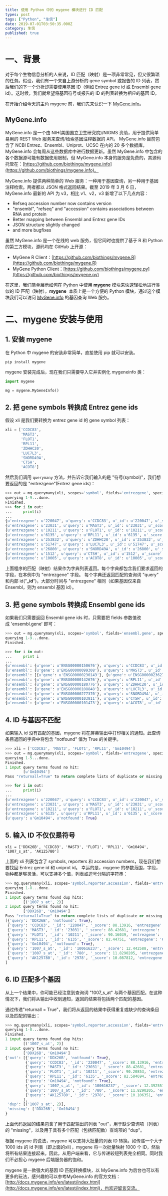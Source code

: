 ```yaml
---
title: 使用 Python 中的 mygene 模块进行 ID 匹配
types: post
tags: ["Python", "生信"]
date: 2019-07-01T03:50:35.000Z
category: 生信
published: true
---
```


<a name="2e2d5a8d"></a>
# 一、背景

对于每个生物信息分析的人来说，ID 匹配（映射）是一项非常常见，但又很繁琐的任务。假设，我们有一个来自上游分析的 gene symbol 或报告的 ID 列表，然后我们的下一个分析却需要使用基因 ID（例如 Entrez gene id 或 Ensembl gene id）。这时候，我们就希望将基因符号或报告的 ID 的列表转换为相应的基因 ID。

在开始介绍今天的主角 mygene 前，我们先来认识一下 [MyGene.info](https://www.yuque.com/shenweiyan/bioit/qr6blq/MyGene.info)。

<a name="MyGene.info"></a>
## MyGene.info

MyGene.info 是一个由 NIH(美国国立卫生研究院)/NIGMS 资助，用于提供简单易用的 REST Web 服务来查询/检索基因注释数据的 API。 MyGene.info 目前包含了 NCBI Entrez、Ensembl、Uniprot、UCSC 在内的 20 多个数据库，MyGene.info 会每周从这些数据库中进行数据更新。虽然 MyGene.info 中包含的各个数据源可能有数据使用限制，但 MyGene.info 本身的服务是免费的，其源码托管在：[https://github.com/biothings/mygene.info](https://github.com/biothings/mygene.info)。

MyGene.info 提供两种简单的 Web 服务：一种用于基因查询，另一种用于基因注释检索。两者都以 JSON 格式返回结果。截至 2019 年 3 月 6 日，MyGene.info 最新的 API 为 v3，相比 v1、v2，v3 新增了以下几点内容：

- Refseq accession number now contains version
- "ensembl", "refseq" and "accession" contains associations between RNA and protein
- Better mapping between Ensembl and Entrez gene IDs
- JSON structure slightly changed
- and more bugfixes

虽然 MyGene.info 是一个在线的 web 服务，但它同时也提供了基于 R 和 Python 的第三方模块，源码均在 GitHub 上开源：

- MyGene R Client：[https://github.com/biothings/mygene.R](https://github.com/biothings/mygene.R)
- MyGene Python Client：[https://github.com/biothings/mygene.py](https://github.com/biothings/mygene.py)

在这里，我们简单展示如何在 Python 中使用 **mygene** 模块来快速轻松地进行类似的 ID 匹配（映射）。**mygene**  本质上是一个方便的 Python 模块，通过这个模块我们可以访问 [MyGene.info](MyGene.info) 的基因查询 Web 服务。

<a name="263d0691"></a>
# 二、mygene 安装与使用

<a name="291be7c8"></a>
## 1. 安装 mygene

在 Python 中 mygene 的安装非常简单，直接使用 pip 就可以安装。
```shell
pip install mygene
```

mygene 安装完成后，现在我们只需要导入它并实例化 mygeneinfo 类：
```python
import mygene

mg = mygene.MyGeneInfo()
```

<a name="be569bd1"></a>
## 2. 把 gene symbols 转换成 Entrez gene ids
假设 xli 是我们要转换为 entrez gene id 的 gene symbol 列表：
```python
xli = ['CCDC83',
       'MAST3',
       'FLOT1',
       'RPL11',
       'ZDHHC20',
       'LUC7L3',
       'SNORD49A',
       'CTSH',
       'ACOT8']
```

然后我们调用 `querymany` 方法，并告诉它我们输入的是 "符号(symbol)"，我们想要返回的是 "entrezgene"(Entrez gene ids)：
```python
>>> out = mg.querymany(xli, scopes='symbol', fields='entrezgene', species='human')
querying 1-9...done.
Finished.
>>> for i in out:
...     print(i)
...
{u'entrezgene': u'220047', u'query': u'CCDC83', u'_id': u'220047', u'_score': 87.6894}
{u'entrezgene': u'23031', u'query': u'MAST3', u'_id': u'23031', u'_score': 88.66032}
{u'entrezgene': u'10211', u'query': u'FLOT1', u'_id': u'10211', u'_score': 89.97141}
{u'entrezgene': u'6135', u'query': u'RPL11', u'_id': u'6135', u'_score': 82.54278}
{u'entrezgene': u'253832', u'query': u'ZDHHC20', u'_id': u'253832', u'_score': 87.46338}
{u'entrezgene': u'51747', u'query': u'LUC7L3', u'_id': u'51747', u'_score': 86.709984}
{u'entrezgene': u'26800', u'query': u'SNORD49A', u'_id': u'26800', u'_score': 107.5259}
{u'entrezgene': u'1512', u'query': u'CTSH', u'_id': u'1512', u'_score': 85.86504}
{u'entrezgene': u'10005', u'query': u'ACOT8', u'_id': u'10005', u'_score': 84.415535}
```

上面程序的匹配（映射）结果作为字典列表返回。每个字典都包含我们要求返回的字段，在本例中为 "entrezgene" 字段。 每个字典还返回匹配的查询词 "query" 和内部 id("**_id**")，大部分时间与 "entrezgene" 相同（如果基因仅来自 Ensembl，则为 ensembl 基因 id）。

<a name="7fa51b80"></a>
## 3. 把 gene symbols 转换成 Ensembl gene ids
如果我们只需要返回 Ensembl gene ids 时，只需要把 fields 参数值改成 'ensembl.gene' 即可：

```python
>>> out = mg.querymany(xli, scopes='symbol', fields='ensembl.gene', species='human')
querying 1-9...done.
Finished.

>>> for i in out:
...     print i
...
{u'ensembl': {u'gene': u'ENSG00000150676'}, u'query': u'CCDC83', u'_id': u'220047', u'_score': 87.86632}
{u'ensembl': {u'gene': u'ENSG00000099308'}, u'query': u'MAST3', u'_id': u'23031', u'_score': 88.42681}
{u'ensembl': [{u'gene': u'ENSG00000230143'}, {u'gene': u'ENSG00000236271'}, {u'gene': u'ENSG00000137312'}, {u'gene': u'ENSG00000206379'}, {u'gene': u'ENSG00000232280'}, {u'gene': u'ENSG00000206480'}, {u'gene': u'ENSG00000224740'}, {u'gene': u'ENSG00000223654'}], u'query': u'FLOT1', u'_id': u'10211', u'_score': 90.23538}
{u'ensembl': {u'gene': u'ENSG00000142676'}, u'query': u'RPL11', u'_id': u'6135', u'_score': 82.40764}
{u'ensembl': {u'gene': u'ENSG00000180776'}, u'query': u'ZDHHC20', u'_id': u'253832', u'_score': 87.6894}
{u'ensembl': {u'gene': u'ENSG00000108848'}, u'query': u'LUC7L3', u'_id': u'51747', u'_score': 86.635506}
{u'ensembl': {u'gene': u'ENSG00000277370'}, u'query': u'SNORD49A', u'_id': u'26800', u'_score': 107.55141}
{u'ensembl': {u'gene': u'ENSG00000103811'}, u'query': u'CTSH', u'_id': u'1512', u'_score': 85.88113}
{u'ensembl': {u'gene': u'ENSG00000101473'}, u'query': u'ACOT8', u'_id': u'10005', u'_score': 83.99602}
```

<a name="b02446a6"></a>
## 4. ID 与基因不匹配
如果输入 id 没有匹配的基因，mygene 将在屏幕输出中打印相关的通知。此查询条目返回的字典中将包含 "notfound" 值为 True 的关键字。
```python
>>> xli = ['CCDC83', 'MAST3', 'FLOT1', 'RPL11', 'Gm10494']
>>> out = mg.querymany(xli, scopes='symbol', fields='entrezgene', species='human')
querying 1-5...done.
Finished.
1 input query terms found no hit:
        [u'Gm10494']
Pass "returnall=True" to return complete lists of duplicate or missing query terms.

>>> for i in out:
...     print(i)
...
{u'entrezgene': u'220047', u'query': u'CCDC83', u'_id': u'220047', u'_score': 87.6894}
{u'entrezgene': u'23031', u'query': u'MAST3', u'_id': u'23031', u'_score': 88.89522}
{u'entrezgene': u'10211', u'query': u'FLOT1', u'_id': u'10211', u'_score': 89.862946}
{u'entrezgene': u'6135', u'query': u'RPL11', u'_id': u'6135', u'_score': 82.584694}
{u'query': u'Gm10494', u'notfound': True}
```

<a name="eded8793"></a>
## 5. 输入 ID 不仅仅是符号

```
xli = ['DDX26B', 'CCDC83', 'MAST3', 'FLOT1', 'RPL11', 'Gm10494', '1007_s_at', 'AK125780']
```

上面的 xli 列表包含了 symbols, reporters 和 accession numbers，现在我们想要找回 Entrez gene id 和 uniprot id。 幸运的是，mygene 的参数范围，字段，物种都足够灵活，可以支持多个值，列表或逗号分隔的字符串：
```python
>>> mg.querymany(xli, scopes='symbol,reporter,accession', fields='entrezgene,uniprot', species='human')
querying 1-8...done.
Finished.
1 input query terms found dup hits:
        [('1007_s_at', 2)]
2 input query terms found no hit:
        ['DDX26B', 'Gm10494']
Pass "returnall=True" to return complete lists of duplicate or missing query terms.
[{'query': 'DDX26B', 'notfound': True}, 
 {'query': 'CCDC83', '_id': '220047', '_score': 88.13916, 'entrezgene': '220047', 'uniprot': {'Swiss-Prot': 'Q8IWF9', 'TrEMBL': 'H0YDV3'}}, 
 {'query': 'MAST3', '_id': '23031', '_score': 88.42681, 'entrezgene': '23031', 'uniprot': {'Swiss-Prot': 'O60307', 'TrEMBL': 'V9GYV0'}}, 
 {'query': 'FLOT1', '_id': '10211', '_score': 90.16039, 'entrezgene': '10211', 'uniprot': {'Swiss-Prot': 'O75955', 'TrEMBL': ['A2AB09', 'Q5ST80', 'A2ABJ5', 'A2AB10', 'A2AB12', 'A2AB13', 'A2AB11']}}, 
 {'query': 'RPL11', '_id': '6135', '_score': 82.44751, 'entrezgene': '6135', 'uniprot': {'Swiss-Prot': 'P62913', 'TrEMBL': ['Q5VVC8', 'Q5VVD0', 'A0A2R8Y447']}}, 
 {'query': 'Gm10494', 'notfound': True}, 
 {'query': '1007_s_at', '_id': '100616237', '_score': 12.442588, 'entrezgene': '100616237'}, 
 {'query': '1007_s_at', '_id': '780', '_score': 11.8290205, 'entrezgene': '780', 'uniprot': {'Swiss-Prot': 'Q08345', 'TrEMBL': ['A0A0A0MSX3', 'A0A024RCL1', 'A0A024RCQ1', 'A0A024RCJ0', 'Q96T61', 'Q96T62', 'A2ABM8', 'A2ABL2', 'A2ABL0', 'E7ERN0', 'A0A0G2JIA2', 'D6RB35', 'A0A0G2JI85', 'D6RAJ3', 'A0A0G2JHK4', 'A0A0G2JJA0', 'H0YAH6', 'A0A140T972', 'E7EUD5', 'E7EXB0', 'E7EPN2', 'E7ETI3', 'E7EVT1', 'E7EVW6', 'A0A0G2JNZ7', 'H0Y717', 'E7ESR9', 'D6R9C4', 'E7EQ23', 'E7EUP7', 'E7EQ30', 'E7EPH4', 'H0Y9F4', 'E7EN94', 'D6RBU7', 'D6RGW5', 'D6RB82', 'E7ETX3', 'E7EX99', 'E7ERI6', 'E7ES06', 'E7ENJ2']}}, 
 {'query': 'AK125780', '_id': '2978', '_score': 10.087812, 'entrezgene': '2978', 'uniprot': {'Swiss-Prot': 'P43080', 'TrEMBL': ['A6PVH5', 'B2R9P6', 'A0A0A0MTF5']}}
]
```

<a name="0679e648"></a>
## 6. ID 匹配多个基因
从上一个结果中，你可能已经注意到查询词 "1007_s_at" 与两个基因匹配。在这种情况下，我们将从输出中收到通知，返回的结果将包括两个匹配的基因。

通过传递"returnall = True"，我们将从返回的结果中获得重复或缺少的查询条目以及匹配的输出：
```python
>>> mg.querymany(xli, scopes='symbol,reporter,accession', fields='entrezgene,uniprot', species='human', returnall=True)
querying 1-8...done.
Finished.
1 input query terms found dup hits:
        [('1007_s_at', 2)]
2 input query terms found no hit:
        ['DDX26B', 'Gm10494']
{'out': [{'query': 'DDX26B', 'notfound': True}, 
         {'query': 'CCDC83', '_id': '220047', '_score': 88.13916, 'entrezgene': '220047', 'uniprot': {'Swiss-Prot': 'Q8IWF9', 'TrEMBL': 'H0YDV3'}}, 
         {'query': 'MAST3', '_id': '23031', '_score': 88.42681, 'entrezgene': '23031', 'uniprot': {'Swiss-Prot': 'O60307', 'TrEMBL': 'V9GYV0'}}, 
         {'query': 'FLOT1', '_id': '10211', '_score': 90.20853, 'entrezgene': '10211', 'uniprot': {'Swiss-Prot': 'O75955', 'TrEMBL': ['A2AB09', 'Q5ST80', 'A2ABJ5', 'A2AB10', 'A2AB12', 'A2AB13', 'A2AB11']}}, 
         {'query': 'RPL11', '_id': '6135', '_score': 82.584694, 'entrezgene': '6135', 'uniprot': {'Swiss-Prot': 'P62913', 'TrEMBL': ['Q5VVC8', 'Q5VVD0', 'A0A2R8Y447']}}, 
         {'query': 'Gm10494', 'notfound': True}, 
         {'query': '1007_s_at', '_id': '100616237', '_score': 12.392551, 'entrezgene': '100616237'}, 
         {'query': '1007_s_at', '_id': '780', '_score': 11.8290205, 'entrezgene': '780', 'uniprot': {'Swiss-Prot': 'Q08345', 'TrEMBL': ['A0A0A0MSX3', 'A0A024RCL1', 'A0A024RCQ1', 'A0A024RCJ0', 'Q96T61', 'Q96T62', 'A2ABM8', 'A2ABL2', 'A2ABL0', 'E7ERN0', 'A0A0G2JIA2', 'D6RB35', 'A0A0G2JI85', 'D6RAJ3', 'A0A0G2JHK4', 'A0A0G2JJA0', 'H0YAH6', 'A0A140T972', 'E7EUD5', 'E7EXB0', 'E7EPN2', 'E7ETI3', 'E7EVT1', 'E7EVW6', 'A0A0G2JNZ7', 'H0Y717', 'E7ESR9', 'D6R9C4', 'E7EQ23', 'E7EUP7', 'E7EQ30', 'E7EPH4', 'H0Y9F4', 'E7EN94', 'D6RBU7', 'D6RGW5', 'D6RB82', 'E7ETX3', 'E7EX99', 'E7ERI6', 'E7ES06', 'E7ENJ2']}}, 
         {'query': 'AK125780', '_id': '2978', '_score': 10.106351, 'entrezgene': '2978', 'uniprot': {'Swiss-Prot': 'P43080', 'TrEMBL': ['A6PVH5', 'B2R9P6', 'A0A0A0MTF5']}}
        ], 
 'dup': [('1007_s_at', 2)], 
 'missing': ['DDX26B', 'Gm10494']
}
```

上面代码返回的结果包含了用于匹配输出的列表 "out"，用于缺少查询项（列表）的 "missing"，以及用于具有多个匹配（包括匹配数）查询项的 "dup"。

根据 mygene 的说法，mygene 可以支持大批量的列表 ID 转换。如传递一个大于 1000 ids 的 id 列表（即上面的xli），mygene 将一次批量映射 1000 个 ID，然后将所有结果连接起来。因此，从用户端来看，它与传递较短列表完全相同。同时我们不必担心 mygene 后端服务器的饱和。

mygene 是一款强大的基因 ID 匹配转换模块，以 MyGene.info 为后台也可以有更多的玩法，感兴趣的可以参考MyGene.info 的官方文档：[http://docs.mygene.info/en/latest/index.html](http://docs.mygene.info/en/latest/index.html)，也欢迎留言交流。
